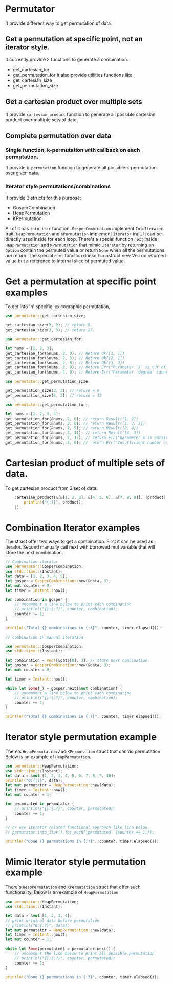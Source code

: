 # Permutator
It provide different way to get permutation of data.
## Get a permutation at specific point, not an iterator style.
It currently provide 2 functions to generate a combination.
- get_cartesian_for
- get_permutation_for
It also provide utilities functions like:
- get_cartesian_size
- get_permutation_size
## Get a cartesian product over multiple sets
It provide `cartesian_product` function to generate all possible
cartesian product over multiple sets of data.
## Complete permutation over data
### Single function, k-permutation with callback on each permutation.
It provide `k_permutation` function to generate all possible 
k-permutation over given data.
### Iterator style permutations/combinations
It provide 3 structs for this purpose:
- GosperCombination
- HeapPermutation
- KPermutation

All of it has `into_iter` function.
`GosperCombination` implement `IntoIterator` trait.
`HeapPermutation` and `KPermutation` implement `Iterator` trait. 
It can be directly used inside for each loop.
There's a special function `next` inside `HeapPermutation` and
`KPermutation` that mimic `Iterator` by returning an `Option` 
contain the permuted value or return `None` when all the permutations 
are return. The special `next` function doesn't construct 
new Vec on returned value but a reference to internal slice of 
permuted value.

# Get a permutation at specific point examples
To get into 'n' specific lexicographic permutation, 
```Rust
use permutator::get_cartesian_size;

get_cartesian_size(3, 2); // return 9.
get_cartesian_size(3, 3); // return 27.

use permutator::get_cartesian_for;

let nums = [1, 2, 3];
get_cartesian_for(&nums, 2, 0); // Return Ok([1, 1])
get_cartesian_for(&nums, 2, 3); // Return Ok([2, 1])
get_cartesian_for(&nums, 2, 8); // Return Ok([3, 3])
get_cartesian_for(&nums, 2, 9); // Return Err("Parameter `i` is out of bound")
get_cartesian_for(&nums, 4, 0); // Return Err("Parameter `degree` cannot be larger than size of objects")

use permutator::get_permutation_size;

get_permutation_size(3, 2); // return = 6
get_permutation_size(4, 2); // return = 12

use permutator::get_permutation_for;

let nums = [1, 2, 3, 4];
get_permutation_for(&nums, 2, 0); // return Result([1, 2])
get_permutation_for(&nums, 3, 0); // return Result([1, 2, 3])
get_permutation_for(&nums, 2, 5); // return Result([2, 4])
get_permutation_for(&nums, 2, 11); // return Result([4, 3])
get_permutation_for(&nums, 2, 12); // return Err("parameter x is outside a possible length")
get_permutation_for(&nums, 5, 0); // return Err("Insufficient number of object in parameters objects for given parameter degree")
```
# Cartesian product of multiple sets of data.
To get cartesian product from 3 set of data.
```Rust
    cartesian_product(&[&[1, 2, 3], &[4, 5, 6], &[7, 8, 9]], |product| {
        println!("{:?}", product);
    });
```
# Combination Iterator examples
The struct offer two ways to get a combination. 
First it can be used as Iterator. Second
manually call next with borrowed mut variable that
will store the next combination.
```Rust
// Combination iterator
use permutator::GosperCombination;
use std::time::{Instant};
let data = [1, 2, 3, 4, 5];
let gosper = GosperCombination::new(&data, 3);
let mut counter = 0;
let timer = Instant::now();

for combination in gosper {
    // uncomment a line below to print each combination
    // println!("{}:{:?}", counter, combination);
    counter += 1;
}

println!("Total {} combinations in {:?}", counter, timer.elapsed());
```
```Rust
// combination in manual iteration

use permutator::GosperCombination;
use std::time::{Instant};

let combination = vec![&data[0], 3]; // store next combination.
let gosper = GosperCombination::new(&data, 3);
let mut counter = 0;

let timer = Instant::now();

while let Some(_) = gosper.next(&mut combination) {
    // uncomment a line below to print each combination
    // println!("{}:{:?}", counter, combination);
    counter += 1;
}

println!("Total {} combinations in {:?}", counter, timer.elapsed());
```
# Iterator style permutation example
There's `HeapPermutation` and `KPermutation` struct that can do 
permutation. Below is an example of `HeapPermutation`.
```Rust
use permutator::HeapPermutation;
use std::time::{Instant};
let data = &mut [1, 2, 3, 4, 5, 6, 7, 8, 9, 10];
println!("0:{:?}", data);
let mut permutator = HeapPermutation::new(data);
let timer = Instant::now();
let mut counter = 1;

for permutated in permutator {
    // println!("{}:{:?}", counter, permutated);
    counter += 1;
}

// or use iterator related functional approach like line below.
// permutator.into_iter().for_each(|permutated| {counter += 1;});

println!("Done {} permutations in {:?}", counter, timer.elapsed());
```
# Mimic Iterator style permutation example
There's `HeapPermutation` and `KPermutation` struct that offer
such functionality. Below is an example of `HeapPermutation`
```Rust
use permutator::HeapPermutation;
use std::time::{Instant};

let data = &mut [1, 2, 3, 4];
// print original data before permutation
// println!("0:{:?}", data);
let mut permutator = HeapPermutation::new(data);
let timer = Instant::now();
let mut counter = 1;

while let Some(permutated) = permutator.next() {
    // uncomment the line below to print all possible permutation
    // println!("{}:{:?}", counter, permutated);
    counter += 1;
}

println!("Done {} permutations in {:?}", counter, timer.elapsed());
```
